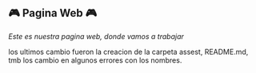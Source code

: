 ## 🎮 Pagina Web 🎮

*Este es nuestra pagina web, donde vamos a trabajar*

los ultimos cambio fueron la creacion de la carpeta assest, README.md, tmb los cambio en algunos errores con los nombres.